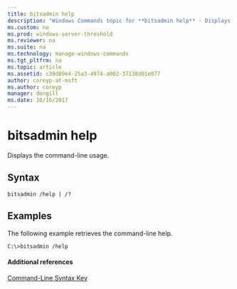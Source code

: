 ```yaml
---
title: bitsadmin help
description: "Windows Commands topic for **bitsadmin help** - Displays the command-line usage."
ms.custom: na
ms.prod: windows-server-threshold
ms.reviewer: na
ms.suite: na
ms.technology: manage-windows-commands
ms.tgt_pltfrm: na
ms.topic: article
ms.assetid: c30d89e4-25a3-4974-a002-37138d01e077
author: coreyp-at-msft
ms.author: coreyp
manager: dongill
ms.date: 10/16/2017
---
```


# bitsadmin help



Displays the command-line usage.

## Syntax

```
bitsadmin /help | /?
```

## <a name="BKMK_examples"></a>Examples

The following example retrieves the command-line help.
```
C:\>bitsadmin /help
```

#### Additional references

[Command-Line Syntax Key](command-line-syntax-key.md)